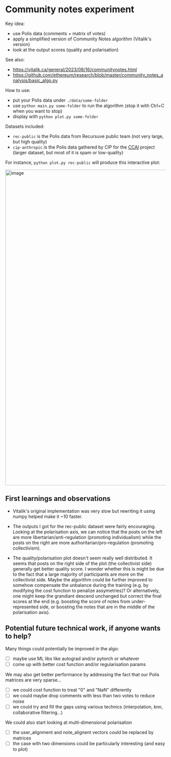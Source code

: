 # Community notes experiment

Key idea:

- use Polis data (comments + matrix of votes)
- apply a simplified version of Community Notes algorithm (Vitalik's version)
- look at the output scores (quality and polarisation)

See also:

- https://vitalik.ca/general/2023/08/16/communitynotes.html
- https://github.com/ethereum/research/blob/master/community_notes_analysis/basic_algo.py

How to use:

- put your Polis data under `./data/some-folder`
- use `python main.py some-folder` to run the algorithm (stop it with Ctrl+C when you want to stop)
- display with `python plot.py some-folder`

Datasets included:

- `rec-public` is the Polis data from Recursuve public team (not very large, but high quality)
- `cip-anthropic` is the Polis data gathered by CIP for the [CCAI](https://www.anthropic.com/index/collective-constitutional-ai-aligning-a-language-model-with-public-input) project (larger dataset, but most of it is spam or low-quality)

For instance, `python plot.py rec-public` will produce this interactive plot:

<img width="989" alt="image" src="https://github.com/AIObjectives/community-notes-experiment/assets/3934784/386b0576-8ca1-4172-9c21-0e70f7470e8f">

## First learnings and observations

- Vitalik's original implementation was very slow but rewriting it using numpy helped make it ~10 faster.

- The outputs I got for the rec-public dataset were fairly encouraging. Looking at the polarisation axis, we can notice that the posts on the left are more libertarian/anti-regulation (promoting individualism) while the posts on the right are more authoritarian/pro-regulation (promoting collectivism).

- The quality/polarisation plot doesn't seem really well distributed. It seems that posts on the right side of the plot (the collectivist side) generally get better quality score. I wonder whether this is might be due to the fact that a large majority of participants are more on the collectivist side. Maybe the algorithm could be further improved to somehow compensate the unbalance during the training (e.g. by modifying the cost function to penalize assymetries)? Or alternatively, one might keep the grandiant descend unchanged but correct the final scores at the end (e.g. boosting the score of notes from under-represented side, or boosting the notes that are in the middle of the polarisation axis).

## Potential future technical work, if anyone wants to help?

Many things could potentially be improved in the algo:

- [ ] maybe use ML libs like autograd and/or pytorch or whatever
- [ ] come up with better cost function and/or regularisation params

We may also get better performance by addressing the fact that our Polis matrices are very sparse...

- [ ] we could cost function to treat "0" and "NaN" differently
- [ ] we could maybe drop comments with less than two votes to reduce noise
- [ ] we could try and fill the gaps using various technics (interpolation, knn, collaborative filtering...)

We could also start looking at multi-dimensional polarisation

- [ ] the user_alignment and note_alignent vectors could be replaced by matrices
- [ ] the case with two dimensions could be particularly interesting (and easy to plot)
